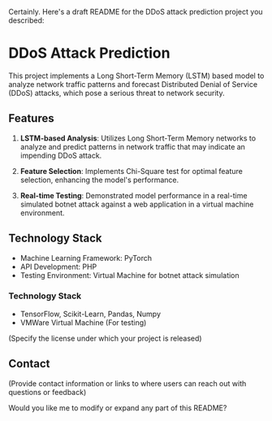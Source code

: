 Certainly. Here's a draft README for the DDoS attack prediction project you described:

# DDoS Attack Prediction 

This project implements a Long Short-Term Memory (LSTM) based model to analyze network traffic patterns and forecast Distributed Denial of Service (DDoS) attacks, which pose a serious threat to network security.

## Features

1. **LSTM-based Analysis**: Utilizes Long Short-Term Memory networks to analyze and predict patterns in network traffic that may indicate an impending DDoS attack.

2. **Feature Selection**: Implements Chi-Square test for optimal feature selection, enhancing the model's performance.

3. **Real-time Testing**: Demonstrated model performance in a real-time simulated botnet attack against a web application in a virtual machine environment.

## Technology Stack

- Machine Learning Framework: PyTorch
- API Development: PHP
- Testing Environment: Virtual Machine for botnet attack simulation

### Technology Stack

- TensorFlow, Scikit-Learn, Pandas, Numpy
- VMWare Virtual Machine (For testing)

(Specify the license under which your project is released)

## Contact

(Provide contact information or links to where users can reach out with questions or feedback)

Would you like me to modify or expand any part of this README?
